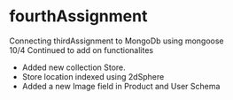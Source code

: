 # fourthAssignment
Connecting thirdAssignment to MongoDb using mongoose  
10/4 Continued to add on functionalites
- Added new collection Store. 
- Store location indexed using 2dSphere 
- Added a new Image field in Product and User Schema 

